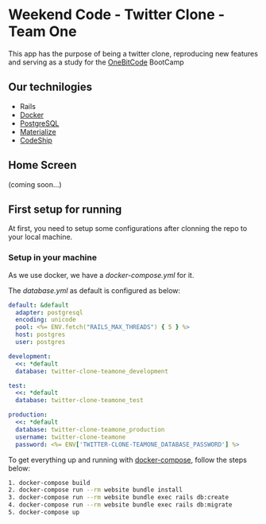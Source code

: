 # Weekend Code - Twitter Clone - Team One

This app has the purpose of being a twitter clone, reproducing new features and serving as a study for the [OneBitCode](http://onebitcode.com/) BootCamp

## Our technilogies

- Rails
- [Docker](https://docs.docker.com/)
- [PostgreSQL](https://www.postgresql.org/)
- [Materialize](http://materializecss.com/)
- [CodeShip](https://codeship.com/)

## Home Screen

 (coming soon...)

## First setup for running

At first, you need to setup some configurations after clonning the repo to your local machine.

### Setup in your machine

 As we use docker, we have a _docker-compose.yml_ for it.

 The _database.yml_ as default is configured as below:

 ```yaml
 default: &default
   adapter: postgresql
   encoding: unicode
   pool: <%= ENV.fetch("RAILS_MAX_THREADS") { 5 } %>
   host: postgres
   user: postgres

 development:
   <<: *default
   database: twitter-clone-teamone_development

 test:
   <<: *default
   database: twitter-clone-teamone_test

 production:
   <<: *default
   database: twitter-clone-teamone_production
   username: twitter-clone-teamone
   password: <%= ENV['TWITTER-CLONE-TEAMONE_DATABASE_PASSWORD'] %>

 ```

 To get everything up and running with [docker-compose](https://docs.docker.com/compose/), follow the steps below:

 ```sh
 1. docker-compose build
 2. docker-compose run --rm website bundle install
 3. docker-compose run --rm website bundle exec rails db:create
 4. docker-compose run --rm website bundle exec rails db:migrate
 5. docker-compose up
 ```
